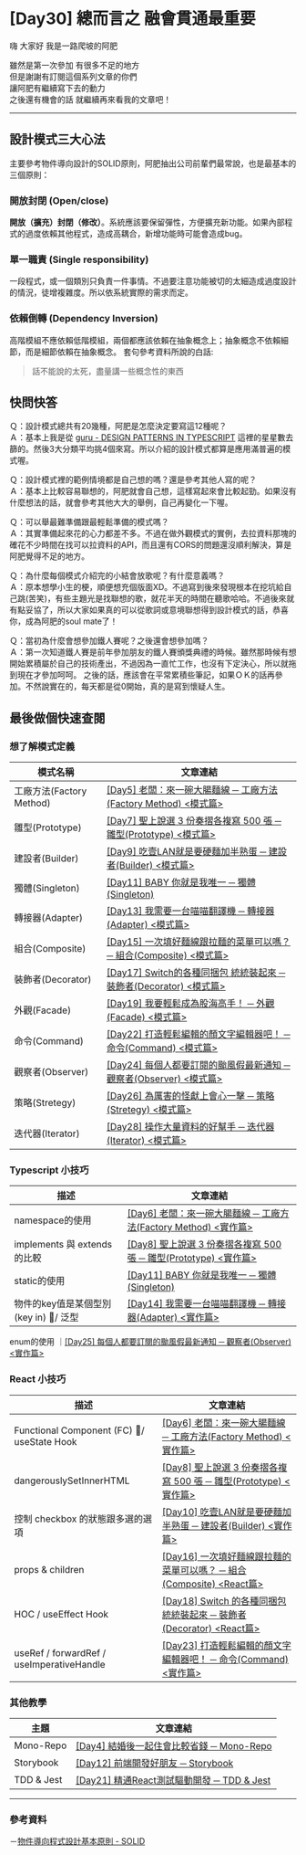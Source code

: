 # [Day30] 總而言之 融會貫通最重要

嗨 大家好 我是一路爬坡的阿肥   
   
雖然是第一次參加 有很多不足的地方   
但是謝謝有訂閱這個系列文章的你們   
讓阿肥有繼續寫下去的動力   
之後還有機會的話 就繼續再來看我的文章吧！

---

## 設計模式三大心法
主要參考物件導向設計的SOLID原則，阿肥抽出公司前輩們最常說，也是最基本的三個原則：
### 開放封閉 (Open/close)
**開放（擴充）封閉（修改）**。系統應該要保留彈性，方便擴充新功能。如果內部程式的過度依賴其他程式，造成高耦合，新增功能時可能會造成bug。
### 單一職責 (Single responsibility)
一段程式，或一個類別只負責一件事情。不過要注意功能被切的太細造成過度設計的情況，徒增複雜度。所以依系統實際的需求而定。
### 依賴倒轉 (Dependency Inversion)
高階模組不應依賴低階模組，兩個都應該依賴在抽象概念上；抽象概念不依賴細節，而是細節依賴在抽象概念。
套句參考資料所說的白話:
> 話不能說的太死，盡量講一些概念性的東西

## 快問快答
Ｑ：設計模式總共有20幾種，阿肥是怎麼決定要寫這12種呢？   
Ａ：基本上我是從 [guru - DESIGN PATTERNS IN TYPESCRIPT](https://refactoring.guru/design-patterns/typescript) 這裡的星星數去篩的。然後3大分類平均挑4個來寫。所以介紹的設計模式都算是應用滿普遍的模式喔。

Ｑ：設計模式裡的範例情境都是自己想的嗎？還是參考其他人寫的呢？   
Ａ：基本上比較容易聯想的，阿肥就會自己想，這樣寫起來會比較起勁。如果沒有什麼想法的話，就會參考其他大大的舉例，自己再變化一下喔。   

Ｑ：可以舉最難準備跟最輕鬆準備的模式嗎？   
Ａ：其實準備起來花的心力都差不多。不過在做外觀模式的實例，去拉資料那塊的確花不少時間在找可以拉資料的API，而且還有CORS的問題還沒順利解決，算是阿肥覺得不足的地方。   

Ｑ：為什麼每個模式介紹完的小結會放歌呢？有什麼意義嗎？   
Ａ：原本想學小生的梗，順便想充個版面XD。不過寫到後來發現根本在挖坑給自己跳(苦笑)，有些主題光是找聯想的歌，就花半天的時間在聽歌哈哈。不過後來就有點妥協了，所以大家如果真的可以從歌詞或意境聯想得到設計模式的話，恭喜你，成為阿肥的soul mate了！

Ｑ：當初為什麼會想參加鐵人賽呢？之後還會想參加嗎？   
Ａ：第一次知道鐵人賽是前年參加朋友的鐵人賽頒獎典禮的時候。雖然那時候有想開始累積屬於自己的技術產出，不過因為一直忙工作，也沒有下定決心，所以就拖到現在才參加呵呵。 之後的話，應該會在平常累積些筆記，如果ＯＫ的話再參加。不然說實在的，每天都是從0開始，真的是寫到懷疑人生。

## 最後做個快速查閱
### 想了解模式定義
模式名稱 | 文章連結
------------- | -------------
工廠方法(Factory Method) | [[Day5] 老闆：來一碗大腸麵線 ─ 工廠方法(Factory Method) <模式篇>](https://ithelp.ithome.com.tw/articles/10218017)
雛型(Prototype) | [[Day7] 聖上說選 3 份奏摺各複寫 500 張 ─ 雛型(Prototype) <模式篇>](https://ithelp.ithome.com.tw/articles/10218703)
建設者(Builder) | [[Day9] 吃壹LAN就是要硬麵加半熟蛋 ─ 建設者(Builder) <模式篇>](https://ithelp.ithome.com.tw/articles/10220090)
獨體(Singleton) | [[Day11] BABY 你就是我唯一 ─ 獨體(Singleton)](https://ithelp.ithome.com.tw/articles/10220642)
轉接器(Adapter) | [[Day13] 我需要一台喵喵翻譯機 ─ 轉接器(Adapter) <模式篇>](https://ithelp.ithome.com.tw/articles/10221998)
組合(Composite) | [[Day15] 一次填好麵線跟拉麵的菜單可以嗎？ ─ 組合(Composite) <模式篇>](https://ithelp.ithome.com.tw/articles/10222843)
裝飾者(Decorator) | [[Day17] Switch的各種同捆包 統統裝起來 ─ 裝飾者(Decorator) <模式篇>](https://ithelp.ithome.com.tw/articles/10222843)
外觀(Facade) | [[Day19] 我要輕鬆成為股海高手！ ─ 外觀(Facade) <模式篇>](https://ithelp.ithome.com.tw/articles/10224517)
命令(Command) | [[Day22] 打造輕鬆編輯的顏文字編輯器吧！ ─ 命令(Command) <模式篇>](https://ithelp.ithome.com.tw/articles/10225589)
觀察者(Observer) | [[Day24] 每個人都要訂閱的颱風假最新通知 ─ 觀察者(Observer) <模式篇>]()
策略(Stretegy) | [[Day26] 為厲害的怪獻上會心一擊 ─ 策略(Stretegy) <模式篇>]()
迭代器(Iterator) | [[Day28] 操作大量資料的好幫手 ─ 迭代器(Iterator) <模式篇>]()

### Typescript 小技巧
描述 | 文章連結
------------- | -------------
namespace的使用 | [[Day6] 老闆：來一碗大腸麵線 ─ 工廠方法(Factory Method) <實作篇>](https://ithelp.ithome.com.tw/articles/10218572)
implements 與 extends的比較 | [[Day8] 聖上說選 3 份奏摺各複寫 500 張 ─ 雛型(Prototype) <實作篇>](https://ithelp.ithome.com.tw/articles/10219278)
static的使用 | [[Day11] BABY 你就是我唯一 ─ 獨體(Singleton)](https://ithelp.ithome.com.tw/articles/10220642)
物件的key值是某個型別(key in) / 泛型 | [[Day14] 我需要一台喵喵翻譯機 ─ 轉接器(Adapter) <實作篇>](https://ithelp.ithome.com.tw/articles/10222286)
enum的使用 ｜[[Day25] 每個人都要訂閱的颱風假最新通知 ─ 觀察者(Observer) <實作篇>]()

### React 小技巧
描述 | 文章連結
------------- | -------------
Functional Component (FC) / useState Hook | [[Day6] 老闆：來一碗大腸麵線 ─ 工廠方法(Factory Method) <實作篇>](https://ithelp.ithome.com.tw/articles/10218572)
dangerouslySetInnerHTML | [[Day8] 聖上說選 3 份奏摺各複寫 500 張 ─ 雛型(Prototype) <實作篇>](https://ithelp.ithome.com.tw/articles/10219278)
控制 checkbox 的狀態跟多選的選項 | [[Day10] 吃壹LAN就是要硬麵加半熟蛋 ─ 建設者(Builder) <實作篇>](https://ithelp.ithome.com.tw/articles/10220532)
props & children | [[Day16] 一次填好麵線跟拉麵的菜單可以嗎？ ─ 組合(Composite) <React篇>](https://ithelp.ithome.com.tw/articles/10223286)
HOC / useEffect Hook | [[Day18] Switch 的各種同捆包 統統裝起來 ─ 裝飾者(Decorator) <React篇>](https://ithelp.ithome.com.tw/articles/10224138)
useRef / forwardRef / useImperativeHandle | [[Day23] 打造輕鬆編輯的顏文字編輯器吧！ ─ 命令(Command) <實作篇>]()

### 其他教學
主題 | 文章連結
------------- | -------------
Mono-Repo | [[Day4] 結婚後一起住會比較省錢 ─ Mono-Repo](https://ithelp.ithome.com.tw/articles/10217534)
Storybook | [[Day12] 前端開發好朋友 ─ Storybook](https://ithelp.ithome.com.tw/articles/10221438)
TDD & Jest | [[Day21] 精通React測試驅動開發 ─ TDD & Jest](https://ithelp.ithome.com.tw/articles/10225233)

--- 

### 參考資料

－[物件導向程式設計基本原則 - SOLID](https://skyyen999.gitbooks.io/-study-design-pattern-in-java/content/oodPrinciple.html)
